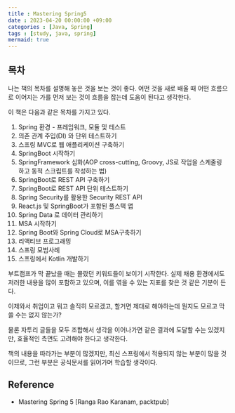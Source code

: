 ```yaml
---
title : Mastering Spring5
date : 2023-04-20 00:00:00 +09:00
categories : [Java, Spring]
tags : [study, java, spring]
mermaid: true
---
```


## 목차
나는 책의 목차를 설명해 놓은 것을 보는 것이 좋다. 어떤 것을 새로 배울 때 어떤 흐름으로 이어지는 가를 먼저 보는 것이 흐름을 잡는데 도움이 된다고 생각한다. 

이 책은 다음과 같은 목차를 가지고 있다.

1. Spring 환경 - 프레임워크, 모듈 및 테스트
2. 의존 관계 주입(DI) 와 단위 테스트하기
3. 스프링 MVC로 웹 애플리케이션 구축하기
4. SpringBoot 시작하기
5. SpringFramework 심화(AOP cross-cutting, Groovy, JS로 작업을 스케줄링 하고 동적 스크립트를 작성하는 법) 
6. SpringBoot로 REST API 구축하기
7. SpringBoot로 REST API 단위 테스트하기
8. Spring Security를 활용한 Security REST API
9. React.js 및 SpringBoot가 포함된 풀스택 앱
10. Spring Data 로 데이터 관리하기
11. MSA 시작하기
12. Spring Boot와 Spring Cloud로 MSA구축하기
13. 리액티브 프로그래밍
14. 스프링 모범사례
15. 스프링에서 Kotlin 개발하기 

부트캠프가 막 끝났을 때는 몰랐던 키워드들이 보이기 시작한다. 실제 채용 환경에서도 저러한 내용을 많이 포함하고 있으며, 이를 엮을 수 있는 지표를 찾은 것 같은 기분이 든다.

이제와서 취업이고 뭐고 솔직히 모르겠고, 할거면 제대로 해야하는데 뭔지도 모르고 막 쓸 수는 없지 않는가? 

물론 자투리 글들을 모두 조합해서 생각을 이어나가면 같은 결과에 도달할 수는 있겠지만, 효율적인 측면도 고려해야 한다고 생각한다.

책의 내용을 따라가는 부분이 많겠지만, 최신 스프링에서 적용되지 않는 부분이 많을 것이므로, 그런 부분은 공식문서를 읽어가며 학습할 생각이다.

  

## Reference

- Mastering Spring 5 [Ranga Rao Karanam, packtpub]